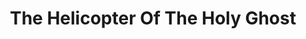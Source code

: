 ---
title: "The Helicopter Of The Holy Ghost"
summary: "None"
slug: "the-helicopter-of-the-holy-ghost"
image: "the-helicopter-of-the-holy-ghost.jpg"
apple_music_artist_url: "https://music.apple.com/gb/artist/the-helicopter-of-the-holy-ghost/1566153111"
wikipedia_url: "none"
---